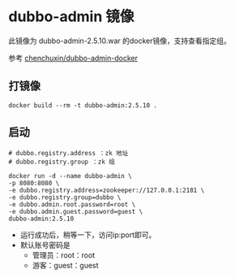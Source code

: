 # dubbo-admin 镜像

此镜像为 dubbo-admin-2.5.10.war 的docker镜像，支持查看指定组。

参考 [chenchuxin/dubbo-admin-docker](https://github.com/chenchuxin/dubbo-admin-docker)

## 打镜像
```
docker build --rm -t dubbo-admin:2.5.10 .
```

## 启动

```
# dubbo.registry.address ：zk 地址
# dubbo.registry.group ：zk 组

docker run -d --name dubbo-admin \
-p 8080:8080 \
-e dubbo.registry.address=zookeeper://127.0.0.1:2181 \
-e dubbo.registry.group=dubbo \
-e dubbo.admin.root.password=root \
-e dubbo.admin.guest.password=guest \
dubbo-admin:2.5.10 
```

* 运行成功后，稍等一下，访问ip:port即可。
* 默认账号密码是
    * 管理员：root：root
    * 游客：guest：guest

